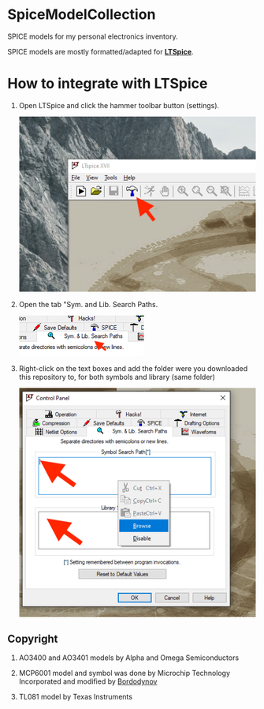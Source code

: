 # SpiceModelCollection

SPICE models for my personal electronics inventory.

SPICE models are mostly formatted/adapted for **[LTSpice](https://www.analog.com/en/design-center/design-tools-and-calculators/ltspice-simulator.html)**.

# How to integrate with LTSpice

1. Open LTSpice and click the hammer toolbar button (settings).

   ![Step 1](https://github.com/RuiCarneiro/SpiceModelCollection/raw/main/docs/step1.png)

2. Open the tab "Sym. and Lib. Search Paths.
   
   ![Step 2](https://github.com/RuiCarneiro/SpiceModelCollection/raw/main/docs/step2.png)

3. Right-click on the text boxes and add the folder were you downloaded this repository to, for both symbols and library (same folder)
   
   ![Step 3](https://github.com/RuiCarneiro/SpiceModelCollection/raw/main/docs/step3.png)

## Copyright

1. AO3400 and AO3401 models by Alpha and Omega Semiconductors

1. MCP6001 model and symbol was done by Microchip Technology Incorporated and modified by [Bordodynov](https://forum.allaboutcircuits.com/members/bordodynov.266980/)

1. TL081 model by Texas Instruments
